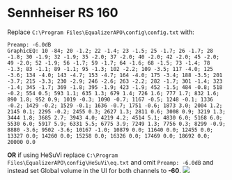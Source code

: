 # Sennheiser RS 160
Replace `C:\Program Files\EqualizerAPO\config\config.txt` with:
```
Preamp: -6.0dB
GraphicEQ: 10 -84; 20 -1.2; 22 -1.4; 23 -1.5; 25 -1.7; 26 -1.7; 28 -1.8; 30 -1.9; 32 -1.9; 35 -2.0; 37 -2.0; 40 -2.0; 42 -2.0; 45 -2.0; 49 -2.0; 52 -1.9; 56 -1.7; 59 -1.7; 64 -1.6; 68 -1.5; 73 -1.4; 78 -1.3; 83 -1.1; 89 -1.1; 95 -1.3; 102 -2.2; 109 -3.5; 117 -4.0; 125 -3.6; 134 -4.0; 143 -4.7; 153 -4.7; 164 -4.0; 175 -3.4; 188 -3.5; 201 -3.7; 215 -3.3; 230 -2.9; 246 -2.6; 263 -2.2; 282 -1.7; 301 -1.4; 323 -1.4; 345 -1.7; 369 -1.8; 395 -1.9; 423 -1.9; 452 -1.5; 484 -0.8; 518 -0.2; 554 0.5; 593 1.1; 635 1.3; 679 1.4; 726 1.6; 777 1.7; 832 1.6; 890 1.8; 952 0.9; 1019 -0.3; 1090 -0.7; 1167 -0.5; 1248 -0.1; 1336 -0.2; 1429 -0.2; 1529 -0.1; 1636 -0.7; 1751 -0.6; 1873 3.0; 2004 1.2; 2145 0.1; 2295 -0.2; 2455 0.3; 2627 1.3; 2811 0.6; 3008 0.9; 3219 1.3; 3444 1.8; 3685 2.7; 3943 4.0; 4219 4.2; 4514 5.1; 4830 6.0; 5168 6.0; 5530 6.0; 5917 5.9; 6331 5.5; 6775 3.9; 7249 1.3; 7756 0.3; 8299 -0.9; 8880 -3.6; 9502 -3.6; 10167 -1.0; 10879 0.0; 11640 0.0; 12455 0.0; 13327 0.0; 14260 0.0; 15258 0.0; 16326 0.0; 17469 0.0; 18692 0.0; 20000 0.0
```
**OR** if using HeSuVi replace `C:\Program Files\EqualizerAPO\config\HeSuVi\eq.txt` and omit `Preamp: -6.0dB` and instead set Global volume in the UI for both channels to **-60**.
![](https://raw.githubusercontent.com/jaakkopasanen/AutoEq/master/results/Headphone.com/headphoncecom/onear/Sennheiser%20RS%20160/Sennheiser%20RS%20160.png)